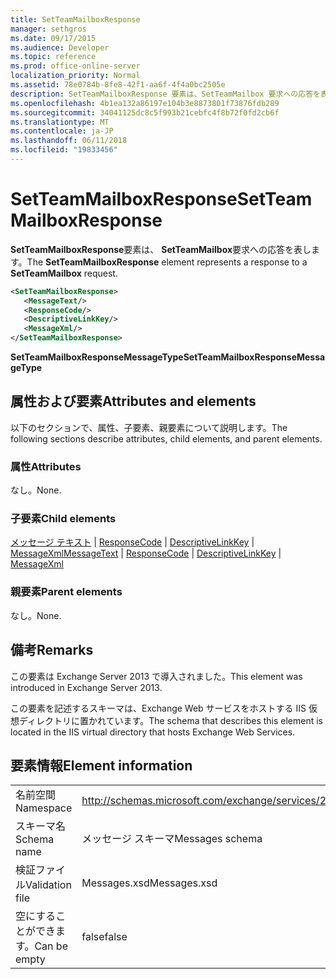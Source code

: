 ```yaml
---
title: SetTeamMailboxResponse
manager: sethgros
ms.date: 09/17/2015
ms.audience: Developer
ms.topic: reference
ms.prod: office-online-server
localization_priority: Normal
ms.assetid: 78e0784b-8fe8-42f1-aa6f-4f4a0bc2505e
description: SetTeamMailboxResponse 要素は、SetTeamMailbox 要求への応答を表します。
ms.openlocfilehash: 4b1ea132a86197e104b3e8873801f73876fdb289
ms.sourcegitcommit: 34041125dc8c5f993b21cebfc4f8b72f0fd2cb6f
ms.translationtype: MT
ms.contentlocale: ja-JP
ms.lasthandoff: 06/11/2018
ms.locfileid: "19833456"
---
```

# <a name="setteammailboxresponse"></a><span data-ttu-id="da518-103">SetTeamMailboxResponse</span><span class="sxs-lookup"><span data-stu-id="da518-103">SetTeamMailboxResponse</span></span>

<span data-ttu-id="da518-104">**SetTeamMailboxResponse**要素は、 **SetTeamMailbox**要求への応答を表します。</span><span class="sxs-lookup"><span data-stu-id="da518-104">The **SetTeamMailboxResponse** element represents a response to a **SetTeamMailbox** request.</span></span> 
  
```XML
<SetTeamMailboxResponse>
   <MessageText/>
   <ResponseCode/>
   <DescriptiveLinkKey/>
   <MessageXml/>
</SetTeamMailboxResponse>
```

 <span data-ttu-id="da518-105">**SetTeamMailboxResponseMessageType**</span><span class="sxs-lookup"><span data-stu-id="da518-105">**SetTeamMailboxResponseMessageType**</span></span>
## <a name="attributes-and-elements"></a><span data-ttu-id="da518-106">属性および要素</span><span class="sxs-lookup"><span data-stu-id="da518-106">Attributes and elements</span></span>

<span data-ttu-id="da518-107">以下のセクションで、属性、子要素、親要素について説明します。</span><span class="sxs-lookup"><span data-stu-id="da518-107">The following sections describe attributes, child elements, and parent elements.</span></span>
  
### <a name="attributes"></a><span data-ttu-id="da518-108">属性</span><span class="sxs-lookup"><span data-stu-id="da518-108">Attributes</span></span>

<span data-ttu-id="da518-109">なし。</span><span class="sxs-lookup"><span data-stu-id="da518-109">None.</span></span>
  
### <a name="child-elements"></a><span data-ttu-id="da518-110">子要素</span><span class="sxs-lookup"><span data-stu-id="da518-110">Child elements</span></span>

<span data-ttu-id="da518-111">[メッセージ テキスト](messagetext.md) | [ResponseCode](responsecode.md) | [DescriptiveLinkKey](descriptivelinkkey.md) | [MessageXml](messagexml.md)</span><span class="sxs-lookup"><span data-stu-id="da518-111">[MessageText](messagetext.md) | [ResponseCode](responsecode.md) | [DescriptiveLinkKey](descriptivelinkkey.md) | [MessageXml](messagexml.md)</span></span>
  
### <a name="parent-elements"></a><span data-ttu-id="da518-112">親要素</span><span class="sxs-lookup"><span data-stu-id="da518-112">Parent elements</span></span>

<span data-ttu-id="da518-113">なし。</span><span class="sxs-lookup"><span data-stu-id="da518-113">None.</span></span>
  
## <a name="remarks"></a><span data-ttu-id="da518-114">備考</span><span class="sxs-lookup"><span data-stu-id="da518-114">Remarks</span></span>

<span data-ttu-id="da518-115">この要素は Exchange Server 2013 で導入されました。</span><span class="sxs-lookup"><span data-stu-id="da518-115">This element was introduced in Exchange Server 2013.</span></span>
  
<span data-ttu-id="da518-116">この要素を記述するスキーマは、Exchange Web サービスをホストする IIS 仮想ディレクトリに置かれています。</span><span class="sxs-lookup"><span data-stu-id="da518-116">The schema that describes this element is located in the IIS virtual directory that hosts Exchange Web Services.</span></span>
  
## <a name="element-information"></a><span data-ttu-id="da518-117">要素情報</span><span class="sxs-lookup"><span data-stu-id="da518-117">Element information</span></span>

|||
|:-----|:-----|
|<span data-ttu-id="da518-118">名前空間</span><span class="sxs-lookup"><span data-stu-id="da518-118">Namespace</span></span>  <br/> |http://schemas.microsoft.com/exchange/services/2006/messages  <br/> |
|<span data-ttu-id="da518-119">スキーマ名</span><span class="sxs-lookup"><span data-stu-id="da518-119">Schema name</span></span>  <br/> |<span data-ttu-id="da518-120">メッセージ スキーマ</span><span class="sxs-lookup"><span data-stu-id="da518-120">Messages schema</span></span>  <br/> |
|<span data-ttu-id="da518-121">検証ファイル</span><span class="sxs-lookup"><span data-stu-id="da518-121">Validation file</span></span>  <br/> |<span data-ttu-id="da518-122">Messages.xsd</span><span class="sxs-lookup"><span data-stu-id="da518-122">Messages.xsd</span></span>  <br/> |
|<span data-ttu-id="da518-123">空にすることができます。</span><span class="sxs-lookup"><span data-stu-id="da518-123">Can be empty</span></span>  <br/> |<span data-ttu-id="da518-124">false</span><span class="sxs-lookup"><span data-stu-id="da518-124">false</span></span>  <br/> |
   

